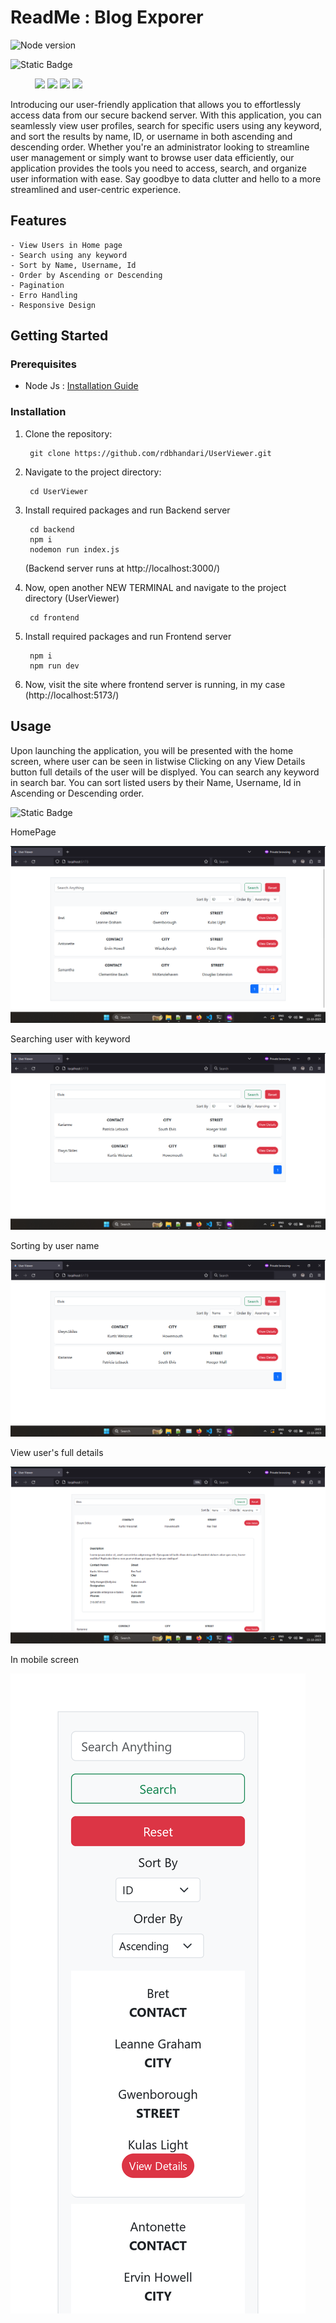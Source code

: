 # ReadMe : Blog Exporer

![Node version](https://img.shields.io/badge/Node-v18.16.0-blue.svg)

 ![Static Badge](https://img.shields.io/badge/Tech%20Stack-2c315e?style=for-the-badge) 

&nbsp;&nbsp;&nbsp;&nbsp; &nbsp;&nbsp;&nbsp;&nbsp;
![](https://img.shields.io/badge/React-20232A?style=for-the-badge&logo=react&logoColor=61DAFB)
![](https://img.shields.io/badge/Redux-593D88?style=for-the-badge&logo=redux&logoColor=white)
![](https://img.shields.io/badge/Node.js-43853D?style=for-the-badge&logo=node.js&logoColor=white) 
![](https://img.shields.io/badge/Express.js-404D59?style=for-the-badge)



Introducing our user-friendly application that allows you to effortlessly access data from our secure backend server. With this application, you can seamlessly view user profiles, search for specific users using any keyword, and sort the results by name, ID, or username in both ascending and descending order. Whether you're an administrator looking to streamline user management or simply want to browse user data efficiently, our application provides the tools you need to access, search, and organize user information with ease. Say goodbye to data clutter and hello to a more streamlined and user-centric experience.


## Features
    - View Users in Home page
    - Search using any keyword
    - Sort by Name, Username, Id
    - Order by Ascending or Descending
    - Pagination
    - Erro Handling 
    - Responsive Design

## Getting Started

### Prerequisites

- Node Js : [Installation Guide](https://nodejs.org/en/download)

### Installation

1. Clone the repository:

        git clone https://github.com/rdbhandari/UserViewer.git

2. Navigate to the project directory:

        cd UserViewer

3. Install required packages and run Backend server
        
        cd backend
        npm i
        nodemon run index.js
        
    (Backend server runs at http://localhost:3000/)    
4. Now, open another NEW TERMINAL and navigate to the project directory (UserViewer)

        cd frontend


5. Install required packages and run Frontend server 

        npm i 
        npm run dev

6. Now, visit the site where frontend server is running, in my case (http://localhost:5173/)



## Usage
Upon launching the application, you will be presented with the home screen, where user can be seen in listwise Clicking on any View Details button full details of the user will be displyed. You can search any keyword in search bar. You can sort listed users by their Name, Username, Id in Ascending or Descending order.


![Static Badge](https://img.shields.io/badge/Output%20Screen-5fb535?style=for-the-badge) 

HomePage

![Output Screen](https://github.com/rdbhandari/UserViewer/blob/main/OPSS1.png?raw=true)


Searching user with keyword

![Output Screen](https://github.com/rdbhandari/UserViewer/blob/main/OPSS2.png?raw=true)

Sorting by user name

![Output Screen](https://github.com/rdbhandari/UserViewer/blob/main/OPSS3.png?raw=true)

View user's full details

![Output Screen](https://github.com/rdbhandari/UserViewer/blob/main/OPSS4.png?raw=true)


In mobile screen

![Output Screen](https://github.com/rdbhandari/UserViewer/blob/main/OPSS5.png?raw=true)